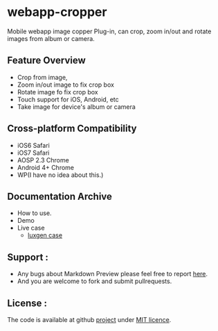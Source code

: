 # webapp-cropper


Mobile webapp image copper Plug-in, can crop, zoom in/out and rotate images from album or camera.

## Feature Overview
- Crop from image, 
- Zoom in/out image to fix crop box
- Rotate image fo fix crop box
- Touch support for iOS, Android, etc
- Take image for device's album or camera



## Cross-platform Compatibility
- iOS6 Safari
- iOS7 Safari
- AOSP 2.3 Chrome
- Android 4+ Chrome
- WP(I have no idea about this.)



## Documentation Archive
- How to use.
- Demo
- Live case 
  - [luxgen case][case1]

## Support :

- Any bugs about Markdown Preview please feel free to report [here][issue].
- And you are welcome to fork and submit pullrequests.


## License :

The code is available at github [project][home] under [MIT licence][4].


 [home]: https://github.com/vitrum/webapp-cropper
 [4]: http://revolunet.mit-license.org
 [issue]: https://github.com/vitrum/webapp-cropper/issues
 [case1]: http://mobile.dfyl-luxgen.com/
